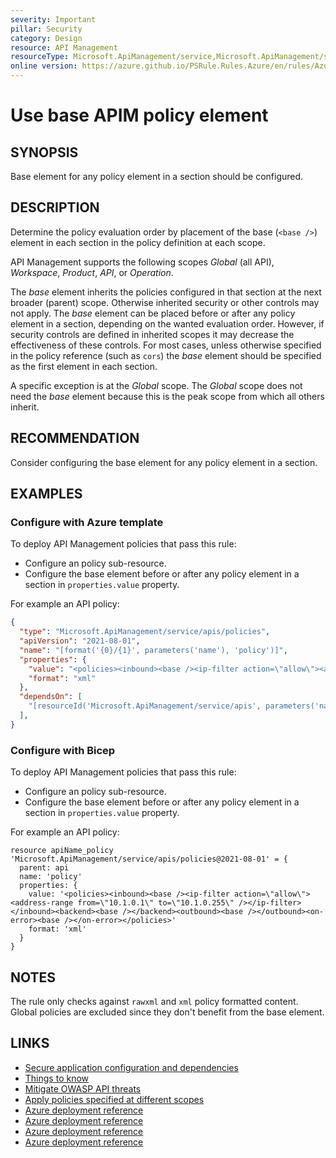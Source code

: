 ```yaml
---
severity: Important
pillar: Security
category: Design
resource: API Management
resourceType: Microsoft.ApiManagement/service,Microsoft.ApiManagement/service/apis,Microsoft.ApiManagement/service/apis/policies,Microsoft.ApiManagement/service/apis/operations,Microsoft.ApiManagement/service/apis/resolvers/policies,Microsoft.ApiManagement/service/products/policies
online version: https://azure.github.io/PSRule.Rules.Azure/en/rules/Azure.APIM.PolicyBase/
---
```


# Use base APIM policy element

## SYNOPSIS

Base element for any policy element in a section should be configured.

## DESCRIPTION

Determine the policy evaluation order by placement of the base (`<base />`) element in each section in the policy definition at each scope.

API Management supports the following scopes _Global_ (all API), _Workspace_, _Product_, _API_, or _Operation_.

The _base_ element inherits the policies configured in that section at the next broader (parent) scope.
Otherwise inherited security or other controls may not apply.
The _base_ element can be placed before or after any policy element in a section, depending on the wanted evaluation order.
However, if security controls are defined in inherited scopes it may decrease the effectiveness of these controls.
For most cases, unless otherwise specified in the policy reference (such as `cors`) the _base_ element should be specified as the first element in each section.

A specific exception is at the _Global_ scope.
The _Global_ scope does not need the _base_ element because this is the peak scope from which all others inherit.

## RECOMMENDATION

Consider configuring the base element for any policy element in a section.

## EXAMPLES

### Configure with Azure template

To deploy API Management policies that pass this rule:

- Configure an policy sub-resource.
- Configure the base element before or after any policy element in a section in `properties.value` property.

For example an API policy:

```json
{
  "type": "Microsoft.ApiManagement/service/apis/policies",
  "apiVersion": "2021-08-01",
  "name": "[format('{0}/{1}', parameters('name'), 'policy')]",
  "properties": {
    "value": "<policies><inbound><base /><ip-filter action=\"allow\"><address-range from=\"10.1.0.1\" to=\"10.1.0.255\" /></ip-filter></inbound><backend><base /></backend><outbound><base /></outbound><on-error><base /></on-error></policies>",
    "format": "xml"
  },
  "dependsOn": [
    "[resourceId('Microsoft.ApiManagement/service/apis', parameters('name'))]"
  ],
}
```

### Configure with Bicep

To deploy API Management policies that pass this rule:

- Configure an policy sub-resource.
- Configure the base element before or after any policy element in a section in `properties.value` property.

For example an API policy:

```bicep
resource apiName_policy 'Microsoft.ApiManagement/service/apis/policies@2021-08-01' = {
  parent: api
  name: 'policy'
  properties: {
    value: '<policies><inbound><base /><ip-filter action=\"allow\"><address-range from=\"10.1.0.1\" to=\"10.1.0.255\" /></ip-filter></inbound><backend><base /></backend><outbound><base /></outbound><on-error><base /></on-error></policies>'
    format: 'xml'
  }
}
```

## NOTES

The rule only checks against `rawxml` and `xml` policy formatted content.
Global policies are excluded since they don't benefit from the base element.

## LINKS

- [Secure application configuration and dependencies](https://learn.microsoft.com/azure/well-architected/security/design-app-dependencies)
- [Things to know](https://learn.microsoft.com/azure/api-management/api-management-howto-policies#things-to-know)
- [Mitigate OWASP API threats](https://learn.microsoft.com/azure/api-management/mitigate-owasp-api-threats#recommendations-6)
- [Apply policies specified at different scopes](https://learn.microsoft.com/azure/api-management/api-management-howto-policies#apply-policies-specified-at-different-scopes)
- [Azure deployment reference](https://learn.microsoft.com/azure/templates/microsoft.apimanagement/service/apis/resolvers/policies)
- [Azure deployment reference](https://learn.microsoft.com/azure/templates/microsoft.apimanagement/service/products/policies)
- [Azure deployment reference](https://learn.microsoft.com/azure/templates/microsoft.apimanagement/service/apis/policies)
- [Azure deployment reference](https://learn.microsoft.com/azure/templates/microsoft.apimanagement/service/apis/operations/policies)
